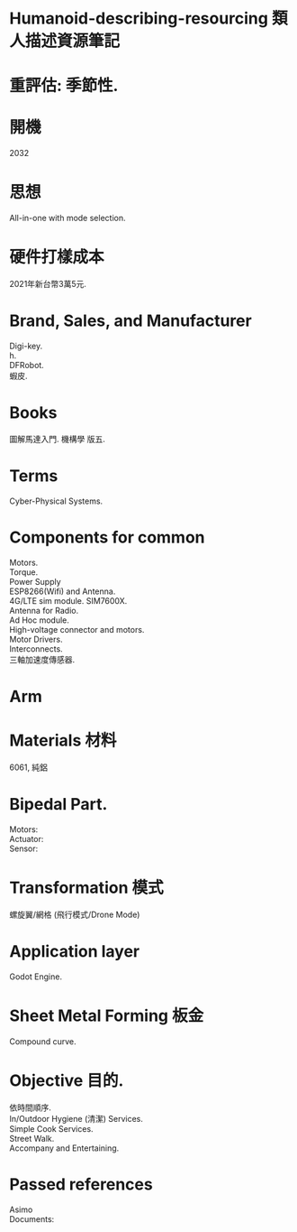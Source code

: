 # Humanoid-describing-resourcing 類人描述資源筆記
重評估: 季節性.<br><br>
開機
====
2032<br>

思想
====
All-in-one with mode selection.

硬件打樣成本
====
2021年新台幣3萬5元.<br>

Brand, Sales, and Manufacturer
====
Digi-key.<br>
h.<br>
DFRobot.<br>
蝦皮.<br>

Books
====
圖解馬達入門.
機構學 版五.

Terms
====
Cyber-Physical Systems.<br>

Components for common
====
Motors.<br>
Torque.<br>
Power Supply<br>
ESP8266(Wifi) and Antenna.<br>
4G/LTE sim module. SIM7600X.<br>
Antenna for Radio.<br>
Ad Hoc module.<br>
High-voltage connector and motors.<br>
Motor Drivers.<br>
Interconnects.<br>
三軸加速度傳感器.<br>

Arm
====

Materials 材料
====
6061, 純鋁

Bipedal Part.
====
Motors:<br>
Actuator:<br>
Sensor:<br>

Transformation 模式
====
螺旋翼/網格 (飛行模式/Drone Mode)

Application layer
====
Godot Engine.<br>

Sheet Metal Forming 板金
====
Compound curve.<br>

Objective 目的.
====
依時間順序.<br>
In/Outdoor Hygiene (清潔) Services.<br>
Simple Cook Services.<br>
Street Walk.<br>
Accompany and Entertaining.<br>

Passed references
====
Asimo<br>
Documents:<br>


